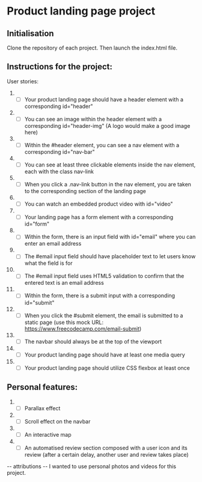 # Product landing page project
## Initialisation
Clone the repository of each project. Then launch the index.html file.

## Instructions for the project:
User stories: 

1. - [ ] Your product landing page should have a header element with a corresponding id="header"
2. - [ ] You can see an image within the header element with a corresponding id="header-img" (A logo would make a good image here)
3. - [ ] Within the #header element, you can see a nav element with a corresponding id="nav-bar"
4. - [ ] You can see at least three clickable elements inside the nav element, each with the class nav-link
5. - [ ] When you click a .nav-link button in the nav element, you are taken to the corresponding section of the landing page
6. - [ ] You can watch an embedded product video with id="video"
7. - [ ] Your landing page has a form element with a corresponding id="form"
8. - [ ] Within the form, there is an input field with id="email" where you can enter an email address
9. - [ ] The #email input field should have placeholder text to let users know what the field is for
10. - [ ] The #email input field uses HTML5 validation to confirm that the entered text is an email address
11. - [ ] Within the form, there is a submit input with a corresponding id="submit"
12. - [ ] When you click the #submit element, the email is submitted to a static page (use this mock URL: https://www.freecodecamp.com/email-submit)
13. - [ ] The navbar should always be at the top of the viewport
14. - [ ] Your product landing page should have at least one media query
15. - [ ] Your product landing page should utilize CSS flexbox at least once

## Personal features:
1. - [ ] Parallax effect
2. - [ ] Scroll effect on the navbar
3. - [ ] An interactive map
4. - [ ] An automatised review section composed with a user icon and its review (after a certain delay, another user and review takes place)

-- attributions --
I wanted to use personal photos and videos for this project.
